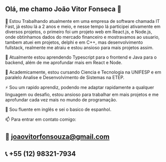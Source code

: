 ##  Olá, me chamo João Vitor Fonseca 👋

🔭 Estou Trabalhando atualmente em uma empresa de software chamada IT Fast, já estou lá a 2 anos e meio, e nesse tempo lá participei ativamente em diversos projetos,
o primeiro foi um projeto web em React.js, e Node.js, onde obtinhamos dados do mercado financeiro e mostravamos ao usuario, tambem atuei em projetos, delphi e em C++,
mas desenvolvimento fullstack, realmente me atraiu e estou ansioso para mais projetos assim.

🌱 Atualmente estou aprendendo Typescript para o frontend e Java para o backend, além de me aprofundar mais em React e Node.

🌱 Academicamente, estou cursando Ciencia e Tecnologia na UNIFESP e em paralelo Analise e Desenvolvimento de Sistemas na ETEP.

⚡ Sou um rapido aprendiz, podendo me adaptar rapidamente a qualquer linguagem ou desafio, estou ansioso para trabalhar em mais projetos e me aprofundar cada vez mais no mundo de programação.

💬 Sou fluente em inglês e sei o basico de espanhol.

📫 Para entrar em contato comigo:
  ## 📧 joaovitorfonsouza@gmail.com
  ## 📞 +55 (12) 98321-7934
  


<!--
**jotavfonseca/jotavfonseca** is a ✨ _special_ ✨ repository because its `README.md` (this file) appears on your GitHub profile.

Here are some ideas to get you started:

- 🔭 I’m currently working on ...
- 🌱 I’m currently learning ...
- 👯 I’m looking to collaborate on ...
- 🤔 I’m looking for help with ...
- 💬 Ask me about ...
- 📫 How to reach me: ...
- 😄 Pronouns: ...
- ⚡ Fun fact: ...
-->
